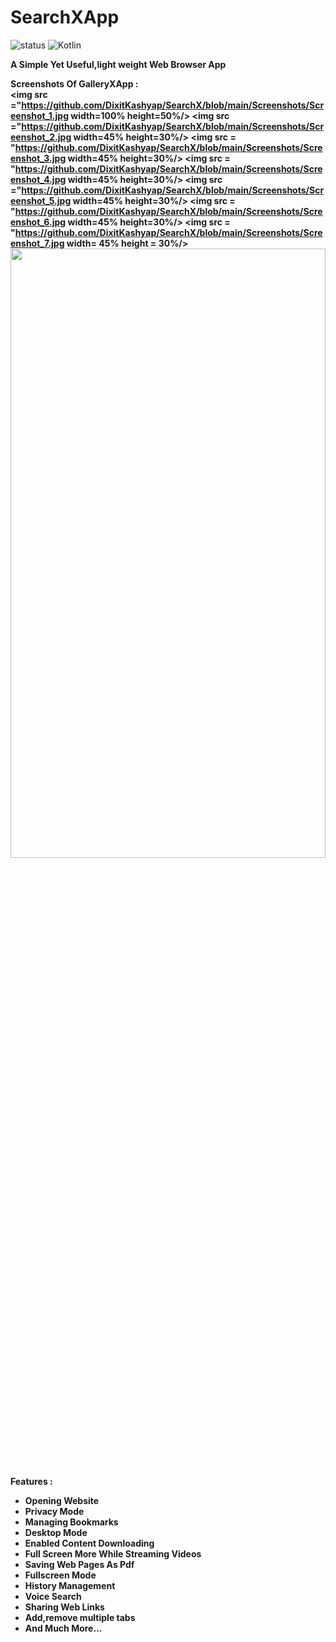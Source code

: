 # SearchXApp
![status](https://img.shields.io/badge/Status-Active-brightgreen)
![Kotlin](https://img.shields.io/badge/Java-100%25-brightgreen)

<b>A Simple Yet Useful,light weight Web Browser App</b><br>


<b>Screenshots Of GalleryXApp :</br>
<img src ="https://github.com/DixitKashyap/SearchX/blob/main/Screenshots/Screenshot_1.jpg
width=100% height=50%/>
<img src ="https://github.com/DixitKashyap/SearchX/blob/main/Screenshots/Screenshot_2.jpg
width=45% height=30%/>
<img src = "https://github.com/DixitKashyap/SearchX/blob/main/Screenshots/Screenshot_3.jpg
width=45% height=30%/>
<img src = "https://github.com/DixitKashyap/SearchX/blob/main/Screenshots/Screenshot_4.jpg
width=45% height=30%/>
<img src ="https://github.com/DixitKashyap/SearchX/blob/main/Screenshots/Screenshot_5.jpg
width=45% height=30%/>
<img src = "https://github.com/DixitKashyap/SearchX/blob/main/Screenshots/Screenshot_6.jpg
width=45% height=30%/>
<img src = "https://github.com/DixitKashyap/SearchX/blob/main/Screenshots/Screenshot_7.jpg
width= 45% height = 30%/>
<img src = "https://github.com/DixitKashyap/SearchX/blob/main/Screenshots/Screenshot_8.jpg"
width=100% height=50%/>
</br>

<b> Features : </b>
<ul>
<li>Opening Website </li>
<li>Privacy Mode</li>
<li>Managing Bookmarks</li>
<li>Desktop Mode</li>
<li>Enabled Content Downloading</li>
<li>Full Screen More While Streaming Videos</li>
<li>Saving Web Pages As Pdf</li>
<li>Fullscreen Mode</li>
<li>History Management</li>
<li>Voice Search</li>
<li>Sharing Web Links</li>
<li>Add,remove multiple tabs</li>
<li>And Much More...</li>
</ul>